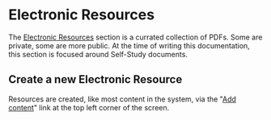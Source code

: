 # Electronic Resources

The [Electronic Resources](http://antiochcollege.org/about/electronic-resources) section is a currated collection of PDFs. Some are private, some are more public. At the time of writing this documentation, this section is focused around Self-Study documents.

## Create a new Electronic Resource

Resources are created, like most content in the system, via the "[Add content](http://antiochcollege.org/node/add/electronic-resource)" link at the top left corner of the screen. 

## 
